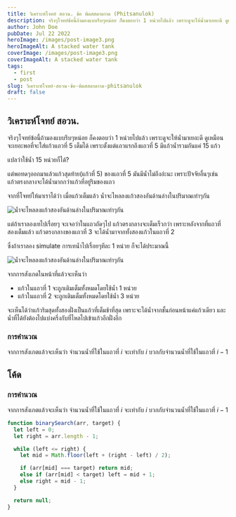 ```yaml
---
title: วิเคราะห์โจทย์ สอวน. ข้อ พิดสสดาดาาด (Phitsanulok)
description: จริงๆโจทย์ข้อนี้ถ้ามองแบบรีบๆหน่อย ก็คงตอบว่า 1 หน่วยไปแล้ว เพราะดูจะให้น้ำมาเยอะดี ดูเหมือนจะเยอะพอที่จะใส่แก้วแถวที่ 5 เต็มได้ แต่มันมีอะไรมากกว่านั้น
author: John Doe
pubDate: Jul 22 2022
heroImage: /images/post-image3.png
heroImageAlt: A stacked water tank
coverImage: /images/post-image3.png
coverImageAlt: A stacked water tank
tags:
  - first
  - post
slug: วิเคราะห์โจทย์-สอวน-ข้อ-พิดสสดาดาาด-phitsanulok
draft: false
---
```


## วิเคราะห์โจทย์ สอวน.

จริงๆโจทย์ข้อนี้ถ้ามองแบบรีบๆหน่อย ก็คงตอบว่า 1 หน่วยไปแล้ว เพราะดูจะให้น้ำมาเยอะดี ดูเหมือนจะเยอะพอที่จะใส่แก้วแถวที่ 5 เต็มได้ เพราะตั้งแต่แถวแรกถึงแถวที่ 5 มีแก้วน้ำรวมกันแค่ 15 แก้ว

แปลว่าใช้น้ำ 15 หน่วยก็ได้?

แต่พอทดๆออกมาแล้วแก้วสุดท้าย(แก้วที่ 5) ของแถวที่ 5 มันมีน้ำไม่ถึงอ่ะนะ เพราะปัจจัยอื่นๆเช่น แก้วตรงกลางจะได้น้ำมากกว่าแก้วที่อยู่ริมของแถว

จากที่โจทย์ให้มาเราได้ว่า เมื่อแก้วเต็มแล้ว น้ำจะไหลลงแก้วสองอันด้านล่างในปริมาณเท่าๆกัน

![น้ำจะไหลลงแก้วสองอันด้านล่างในปริมาณเท่าๆกัน](/images/Frame-438.png)

แต่ถ้าเราลองเทไปเรื่อยๆ จะเจอว่าในแถวถัดๆไป แก้วตรงกลางจะเต็มเร็วกว่า เพราะหลังจากที่แถวที่สองเต็มแล้ว แก้วตรงกลางของแถวที่ 3 จะได้น้ำมาจากทั้งสองแก้วในแถวที่ 2

ซึ่งถ้าเราลอง simulate การเทน้ำไปเรื่อยๆทีละ 1 หน่วย ก็จะได้ประมาณนี้

![น้ำจะไหลลงแก้วสองอันด้านล่างในปริมาณเท่าๆกัน](/images/Frame-439.png)

จากการสังเกตในหน้าที่แล้วจะเห็นว่า

- แก้วในแถวที่ 1 จะถูกเติมเต็มทั้งหมดโดยใช้น้ำ 1 หน่วย
- แก้วในแถวที่ 2 จะถูกเติมเต็มทั้งหมดโดยใช้น้ำ 3 หน่วย

จะเห็นได้ว่าแก้วริมสุดทั้งสองฝั่งเป็นแก้วที่เต็มช้าที่สุด เพราะจะได้น้ำจากชั้นก่อนหน้าแค่แก้วเดียว
และน้ำที่ได้ยังต้องไปแบ่งครึ่งกับที่ไหลไปเข้าแก้วอีกฝั่งอีก

### การคำนวณ

จากการสังเกตแล้วจะเห็นว่า จำนวนน้ำที่ใช้ในแถวที่ $i$ จะเท่ากับ $i$ บวกกับจำนวนน้ำที่ใช้ในแถวที่ $i-1$

## โค้ด

### การคำนวณ

จากการสังเกตแล้วจะเห็นว่า จำนวนน้ำที่ใช้ในแถวที่ $i$ จะเท่ากับ $i$ บวกกับจำนวนน้ำที่ใช้ในแถวที่ $i-1$

```js
function binarySearch(arr, target) {
  let left = 0;
  let right = arr.length - 1;

  while (left <= right) {
    let mid = Math.floor(left + (right - left) / 2);

    if (arr[mid] === target) return mid;
    else if (arr[mid] < target) left = mid + 1;
    else right = mid - 1;
  }

  return null;
}
```
